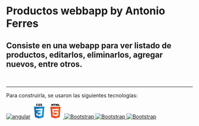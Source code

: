 # Productos webbapp by Antonio Ferres

<h2>Consiste en una webapp para ver listado de productos, editarlos, eliminarlos, agregar nuevos, entre otros.</h2>

<br>
<hr>

Para construirla, se usaron las siguientes tecnologías: 

<a href="https://angular.io" target="_blank"> <img src="https://angular.io/assets/images/logos/angular/angular.svg" alt="angular" width="40" height="40"/></a> 
<a href="https://www.w3schools.com/css/" target="_blank"> <img src="https://raw.githubusercontent.com/devicons/devicon/master/icons/css3/css3-original-wordmark.svg" alt="css3" width="40" height="40"/></a>
<a href="https://www.w3.org/html/" target="_blank"> <img src="https://raw.githubusercontent.com/devicons/devicon/master/icons/html5/html5-original-wordmark.svg" alt="html5" width="40" height="40"/> </a> 
<a href="https://getbootstrap.com/" target="_blank"> <img src="https://upload.wikimedia.org/wikipedia/commons/thumb/b/b2/Bootstrap_logo.svg/800px-Bootstrap_logo.svg.png" alt="Bootstrap" width="40" height="35"/> </a> 
<a href="https://developer.mozilla.org/es/docs/Web/JavaScript" target="_blank"> <img src="https://upload.wikimedia.org/wikipedia/commons/6/6a/JavaScript-logo.png" alt="Bootstrap" width="40" height="35"/> </a>
<a href="https://www.typescriptlang.org/" target="_blank"> <img src="https://upload.wikimedia.org/wikipedia/commons/thumb/4/4c/Typescript_logo_2020.svg/1200px-Typescript_logo_2020.svg.png" alt="Bootstrap" width="40" height="35"/> </a>
